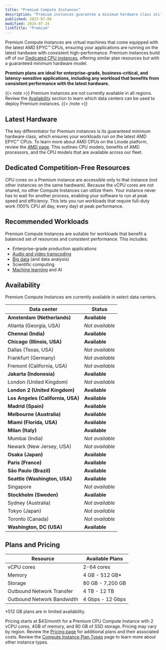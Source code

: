 ```yaml
---
title: "Premium Compute Instances"
description: "Premium instances guarantee a minimum hardware class utilizing the latest available AMD EPYC™ CPUs, providing consistent high-performance for your workloads."
published: 2023-07-06
modified: 2024-07-24
linkTitle: "Premium"
---
```


Premium Compute Instances are virtual machines that come equipped with the latest AMD EPYC™ CPUs, ensuring your applications are running on the latest hardware with consistent high-performance. Premium instances build off of our [Dedicated CPU instances](/docs/products/compute/compute-instances/plans/dedicated-cpu/), offering similar plan resources but with a guaranteed minimum hardware model.

**Premium plans are ideal for enterprise-grade, business-critical, and latency-sensitive applications, including any workload that benefits from consistent performance with the latest hardware.**

{{< note >}}
Premium instances are not currently available in all regions. Review the [Availability](#availability) section to learn which data centers can be used to deploy Premium instances.
{{< /note >}}

## Latest Hardware

The key differentiator for Premium instances is its guaranteed minimum hardware class, which ensures your workloads run on the latest AMD EPYC™ CPUs. To learn more about AMD CPUs on the Linode platform, review the [AMD page](https://www.linode.com/amd/). This outlines CPU models, benefits of AMD processors, and the CPU models that are available across our fleet.

## Dedicated Competition-Free Resources

CPU cores on a Premium instance are accessible only to that instance (not other instances on the same hardware). Because the vCPU cores are not shared, no other Compute Instances can utilize them. Your instance never has to wait for another process, enabling your software to run at peak speed and efficiency. This lets you run workloads that require full-duty work (100% CPU all day, every day) at peak performance.

## Recommended Workloads

Premium Compute Instances are suitable for workloads that benefit a balanced set of resources and consistent performance. This includes:

- Enterprise-grade production applications
- [Audio and video transcoding](/docs/applications/media-servers/)
- [Big data](/docs/applications/big-data/) (and data analysis)
- Scientific computing
- [Machine learning](/docs/guides/how-to-move-machine-learning-model-to-production/) and AI

## Availability

Premium Compute Instances are currently available in select data centers.

| Data center | Status |
| -- | -- |
| **Amsterdam (Netherlands)** | **Available** |
| Atlanta (Georgia, USA) | *Not available* |
| **Chennai (India)** | **Available** |
| **Chicago (Illinois, USA)** | **Available** |
| Dallas (Texas, USA) | *Not available* |
| Frankfurt (Germany) | *Not available* |
| Fremont (California, USA) | *Not available* |
| **Jakarta (Indonesia)** | **Available** |
| London (United Kingdom) | *Not available* |
| **London 2 (United Kingdom)** | **Available** |
| **Los Angeles (California, USA)** | **Available** |
| **Madrid (Spain)** | **Available** |
| **Melbourne (Australia)** | **Available** |
| **Miami (Florida, USA)** | **Available** |
| **Milan (Italy)** | **Available** |
| Mumbai (India) | *Not available* |
| Newark (New Jersey, USA) | *Not available* |
| **Osaka (Japan)** | **Available** |
| **Paris (France)** | **Available** |
| **São Paulo (Brazil)** | **Available** |
| **Seattle (Washington, USA)** | **Available** |
| Singapore | *Not available* |
| **Stockholm (Sweden)** | **Available** |
| Sydney (Australia) | *Not available* |
| Tokyo (Japan) | *Not available* |
| Toronto (Canada) | *Not available* |
| **Washington, DC (USA)** | **Available** |

## Plans and Pricing

| Resource | Available Plans |
| -- | -- |
| vCPU cores | 2-64 cores |
| Memory | 4 GB - 512 GB\* |
| Storage | 80 GB - 7,200 GB |
| Outbound Network Transfer | 4 TB - 12 TB |
| Outbound Network Bandwidth | 4 Gbps - 12 Gbps |

\*512 GB plans are in limited availability.

Pricing starts at $43/month for a Premium CPU Compute Instance with 2 vCPU cores, 4GB of memory, and 80 GB of SSD storage. Pricing may vary by region. Review the [Pricing page](https://www.linode.com/pricing/) for additional plans and their associated costs. Review the [Compute Instance Plan Types](/docs/products/compute/compute-instances/plans/) page to learn more about other instance types.
